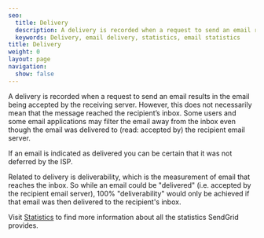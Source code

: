 ```yaml
---
seo:
  title: Delivery
  description: A delivery is recorded when a request to send an email results in the delivery of that email to the end recipient.
  keywords: Delivery, email delivery, statistics, email statistics
title: Delivery
weight: 0
layout: page
navigation:
  show: false
---
```


A delivery is recorded when a request to send an email results in the email being accepted by the receiving server. However, this does not necessarily mean that the message reached the recipient’s inbox. Some users and some email applications may filter the email away from the inbox even though the email was delivered to (read: accepted by) the recipient email server.

If an email is indicated as delivered you can be certain that it was not deferred by the ISP.

Related to delivery is deliverability, which is the measurement of email that reaches the inbox. So while an email could be "delivered" (i.e. accepted by the recipient email server), 100% "deliverability" would only be achieved if that email was then delivered to the recipient's inbox.

Visit [Statistics]({{root_url}}/user-interface/analytics-and-reporting/stats-overview/) to find more information about all the statistics SendGrid provides.
